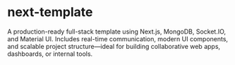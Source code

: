 # next-template
A production-ready full-stack template using Next.js, MongoDB, Socket.IO, and Material UI. Includes real-time communication, modern UI components, and scalable project structure—ideal for building collaborative web apps, dashboards, or internal tools.
